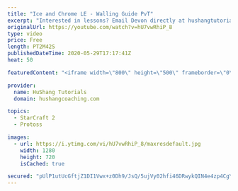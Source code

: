 ```yaml
---
title: "Ice and Chrome LE - Walling Guide PvT"
excerpt: "Interested in lessons? Email Devon directly at hushangtutorials@outlook.com ------------------------------------------------------------------------------------------------------- Want to support HuShang Tutorials directly? Patreon is a website where you can contribute a monthly donation that will help"
originalUrl: https://youtube.com/watch?v=hU7vwRhiP_8
type: video
price: Free
length: PT2M42S
publishedDateTime: 2020-05-29T17:17:41Z
heat: 50

featuredContent: "<iframe width=\"800\" height=\"500\" frameborder=\"0\" src=\"https://www.youtube.com/embed/hU7vwRhiP_8\" allow=\"accelerometer; autoplay; encrypted-media; gyroscope; picture-in-picture\" allowfullscreen></iframe>"

provider:
  name: HuShang Tutorials
  domain: hushangcoaching.com

topics:
  - StarCraft 2
  - Protoss

images:
  - url: https://i.ytimg.com/vi/hU7vwRhiP_8/maxresdefault.jpg
    width: 1280
    height: 720
    isCached: true

secured: "pUlP1utUcGftjZ1DI1Vwx+z0Dh9/JsQ/5ujVy02hfi46DRwykQIN4e4zp4CgYEMEVKaUED36ltJ6eulm1iix+bXdSALJr+s8qXLjN9IkNvXKiQIfmaf+XiIi8Rxlr779ez+1wGLunxrbUajipEtCpOomxo/8Hry2YpK8y+vqyZKOh1SDQsE2fIot5MZYYtB2zpiuzCBJyBbdH5/Fwu6OOKhGsiJ3J7hdNhzXmVtjWhEn7sNJflGvFoYgTp7AJ8Cbp0xbm152XOaI4p9hFkgi290lsAB36MxdqGqLE4LaesvcFu/xt7BM1QkeVbIgMWmwXnZ62gJjY4JzvTFlhzN+32kw/vHnZklUbewQbV0T2EtzRgur2E6uapHbRlvQIHjVSOZxbHT2uZz6DGObXi3fQiQTdd+kz7smcCEcvN8Kag0=;8ecCuPu5anh+qsvQz88rgw=="
---
```


